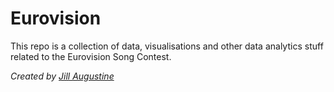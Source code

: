 # Eurovision

This repo is a collection of data, visualisations and other data analytics stuff related to the Eurovision Song Contest.

*Created by [Jill Augustine](https://www.jill.codes)*